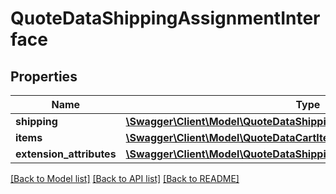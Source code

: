 # QuoteDataShippingAssignmentInterface

## Properties
Name | Type | Description | Notes
------------ | ------------- | ------------- | -------------
**shipping** | [**\Swagger\Client\Model\QuoteDataShippingInterface**](QuoteDataShippingInterface.md) |  | 
**items** | [**\Swagger\Client\Model\QuoteDataCartItemInterface[]**](QuoteDataCartItemInterface.md) |  | 
**extension_attributes** | [**\Swagger\Client\Model\QuoteDataShippingAssignmentExtensionInterface**](QuoteDataShippingAssignmentExtensionInterface.md) |  | [optional] 

[[Back to Model list]](../README.md#documentation-for-models) [[Back to API list]](../README.md#documentation-for-api-endpoints) [[Back to README]](../README.md)


